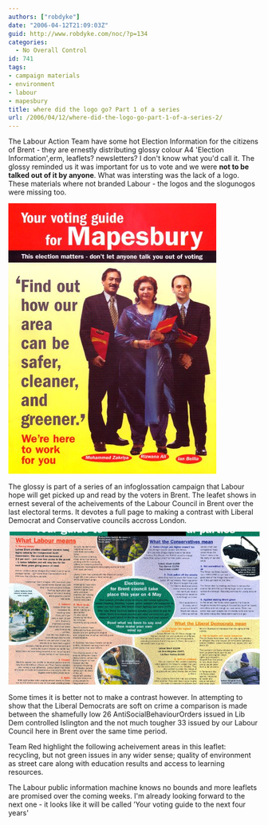 ```yaml
---
authors: ["robdyke"]
date: "2006-04-12T21:09:03Z"
guid: http://www.robdyke.com/noc/?p=134
categories:
  - No Overall Control
id: 741
tags:
- campaign materials
- environment
- labour
- mapesbury
title: where did the logo go? Part 1 of a series
url: /2006/04/12/where-did-the-logo-go-part-1-of-a-series-2/
---
```

The Labour Action Team have some hot Election Information for the citizens of Brent - they are ernestly distributing glossy colour A4 'Election Information',erm, leaflets? newsletters? I don't know what you'd call it. The glossy reminded us it was important for us to vote and we were **not to be talked out of it by anyone**. What was intersting was the lack of a logo. These materials where not branded Labour - the logos and the slogunogos were missing too.

<a title="Labour Voting Guide Front Page" rel="attachment" href="http://www.robdyke.com/bec/?attachment_id=86"><img alt="Labour Voting Guide Front Page" src="/pubfiles/2006/04/labour-voteguide-front-1.jpg" /></a>

<a></a>

The glossy is part of a series of an infoglossation campaign that Labour hope will get picked up and read by the voters in Brent. The leafet shows in ernest several of the acheivements of the Labour Council in Brent over the last electoral terms. It devotes a full page to making a contrast with Liberal Democrat and Conservative councils accross London.

<a title="Labour Voting Guide Centre Page" rel="attachment" href="http://www.robdyke.com/bec/?attachment_id=87"><img alt="Labour Voting Guide Centre Page" src="/pubfiles/2006/04/labour-voteguide-centre-1.jpg" /></a>

Some times it is better not to make a contrast however. In attempting to show that the Liberal Democrats are soft on crime a comparison is made between the shamefully low 26 AntiSocialBehaviourOrders issued in Lib Dem controlled Islington and the not much tougher 33 issued by our Labour Council here in Brent over the same time period.
  
Team Red highlight the following acheivement areas in this leaflet: recycling, but not green issues in any wider sense; quality of environment as street care along with education results and access to learning resources.

The Labour public information machine knows no bounds and more leaflets are promised over the coming weeks. I'm already looking forward to the next one - it looks like it will be called 'Your voting guide to the next four years'